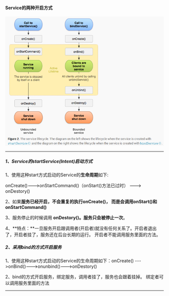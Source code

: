 #### Service的两种开启方式

![](/assets/1981935-bd709d5989105a12.png)

---

##### 1、Service的startService\(Intent\)启动方式

1、使用这种start方式启动的Service的**生命周期**如下:

onCreate\(\)---&gt;onStartCommand\(\)（onStart\(\)方法已过时） ---&gt; onDestory\(\)

2、如果**服务已经开启，不会重复的执行onCreate\(\)， 而是会调用onStart\(\)和onStartCommand\(\)**

3、服务停止的时候调用 **onDestory\(\)。服务只会被停止一次**。

4、**特点：**一旦服务开启跟调用者\(开启者\)就没有任何关系了。开启者退出了，开启者挂了，服务还在后台长期的运行。 开启者不能调用服务里面的方法。

 

##### 2、采用bind的方式开启服务

1、使用这种start方式启动的Service的生命周期如下：onCreate\(\) ---&gt;onBind\(\)---&gt;onunbind\(\)---&gt;onDestory\(\)

2、bind的方式开启服务，绑定服务，调用者挂了，服务也会跟着挂掉。 绑定者可以调用服务里面的方法

---



